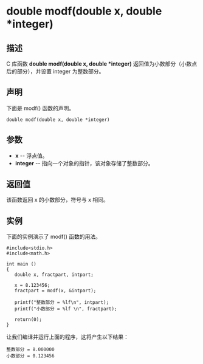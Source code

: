 # double modf(double x, double *integer)

## 描述

C 库函数 **double modf(double x, double \*integer)** 返回值为小数部分（小数点后的部分），并设置 integer 为整数部分。

## 声明

下面是 modf() 函数的声明。

```
double modf(double x, double *integer)
```

## 参数

- **x** -- 浮点值。
- **integer** -- 指向一个对象的指针，该对象存储了整数部分。

## 返回值

该函数返回 x 的小数部分，符号与 x 相同。

## 实例

下面的实例演示了 modf() 函数的用法。

```
#include<stdio.h>
#include<math.h>

int main ()
{
   double x, fractpart, intpart;

   x = 8.123456;
   fractpart = modf(x, &intpart);

   printf("整数部分 = %lf\n", intpart);
   printf("小数部分 = %lf \n", fractpart);
   
   return(0);
}
```

让我们编译并运行上面的程序，这将产生以下结果：

```
整数部分 = 8.000000
小数部分 = 0.123456 
```